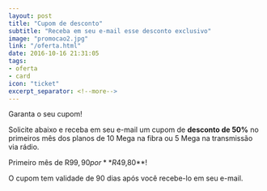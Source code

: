 ```yaml
---
layout: post
title: "Cupom de desconto"
subtitle: "Receba em seu e-mail esse desconto exclusivo"
image: "promocao2.jpg"
link: "/oferta.html"
date: 2016-10-16 21:31:05
tags:
- oferta
- card
icon: "ticket"
excerpt_separator: <!--more-->
---
```


Garanta o seu cupom!

Solicite abaixo e receba em seu e-mail um cupom de **desconto de 50%** no primeiros mês dos planos de 10 Mega na fibra ou 5 Mega na transmissão via rádio.

Primeiro mês de R$99,90 por **R$49,80**!
<!--more-->

O cupom tem validade de 90 dias após você recebe-lo em seu e-mail.